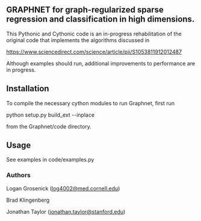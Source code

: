 ## GRAPHNET for graph-regularized sparse regression and classification in high dimensions. 

This Pythonic and Cythonic code is an in-progress rehabilitation of the original code that implements the algorithms discussed in 

https://www.sciencedirect.com/science/article/pii/S1053811912012487

Although examples should run, additional improvements to performance are in progress.

## Installation 

To compile the necessary cython modules to run Graphnet, first run

python setup.py build_ext --inplace

from the Graphnet/code directory.

## Usage

See examples in code/examples.py

### Authors 

Logan Grosenick (log4002@med.cornell.edu)

Brad Klingenberg

Jonathan Taylor (jonathan.taylor@stanford.edu)

